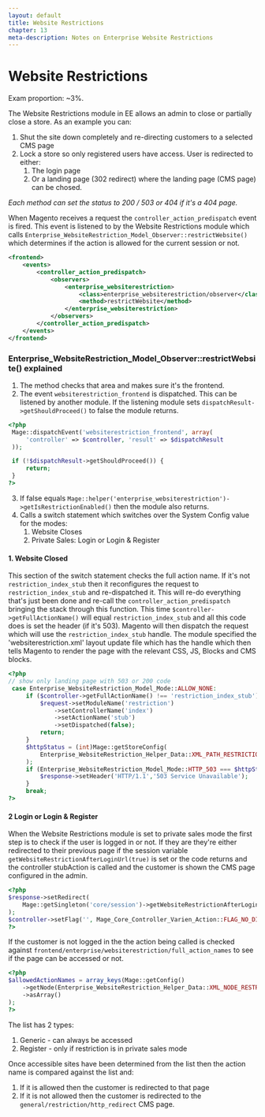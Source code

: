 ```yaml
---
layout: default
title: Website Restrictions
chapter: 13
meta-description: Notes on Enterprise Website Restrictions
---
```


# Website Restrictions

Exam proportion: ~3%.

The Website Restrictions module in EE allows an admin to close or partially close a store. As an example you can:

1. Shut the site down completely and re-directing customers to a selected CMS page
2. Lock a store so only registered users have access. User is redirected to either:
    1. The login page
    2. Or a landing page (302 redirect) where the landing page (CMS page) can be chosed.

_Each method can set the status to 200 / 503 or 404 if it's a 404 page._

When Magento receives a request the `controller_action_predispatch` event is fired. This event is listened to by the Website Restrictions module which calls
`Enterprise_WebsiteRestriction_Model_Observer::restrictWebsite()` which determines if the action is allowed for the current session or not.


```xml
<frontend>
    <events>
        <controller_action_predispatch>
            <observers>
                <enterprise_websiterestriction>
                    <class>enterprise_websiterestriction/observer</class>
                    <method>restrictWebsite</method>
                </enterprise_websiterestriction>
            </observers>
        </controller_action_predispatch>
    </events>
</frontend>
```

### Enterprise\_WebsiteRestriction\_Model\_Observer::restrictWebsite() explained

1. The method checks that area and makes sure it's the frontend.
2. The event `websiterestriction_frontend` is dispatched. This can be listened by another module. If the listening module sets `dispatchResult->getShouldProceed()` to false the module returns.

```php
<?php
 Mage::dispatchEvent('websiterestriction_frontend', array(
     'controller' => $controller, 'result' => $dispatchResult
 ));

 if (!$dispatchResult->getShouldProceed()) {
     return;
 }
?>
```

3. If false equals `Mage::helper('enterprise_websiterestriction')->getIsRestrictionEnabled()` then the module also returns.
4. Calls a switch statement which switches over the System Config value for the modes:
    1. Website Closes
    2. Private Sales: Login or Login & Register

#### 1. Website Closed

This section of the switch statement checks the full action name. If it's not `restriction_index_stub` then it
reconfigures the request to `restriction_index_stub` and re-dispatched it. This will re-do everything that's just been done
and re-call the `controller_action_predispatch` bringing the stack through this function. This time `$controller->getFullActionName()` will
equal `restriction_index_stub` and all this code does is set the header (if it's 503). Magento will then dispatch the request which
will use the `restriction_index_stub` handle. The module specified the 'websiterestriction.xml' layout update file which has the handle
which then tells Magento to render the page with the relevant CSS, JS, Blocks and CMS blocks.

```php
<?php
// show only landing page with 503 or 200 code
 case Enterprise_WebsiteRestriction_Model_Mode::ALLOW_NONE:
     if ($controller->getFullActionName() !== 'restriction_index_stub') {
         $request->setModuleName('restriction')
             ->setControllerName('index')
             ->setActionName('stub')
             ->setDispatched(false);
         return;
     }
     $httpStatus = (int)Mage::getStoreConfig(
         Enterprise_WebsiteRestriction_Helper_Data::XML_PATH_RESTRICTION_HTTP_STATUS
     );
     if (Enterprise_WebsiteRestriction_Model_Mode::HTTP_503 === $httpStatus) {
         $response->setHeader('HTTP/1.1','503 Service Unavailable');
     }
     break;
?>
```


#### 2 Login or Login & Register

When the Website Restrictions module is set to private sales mode the first step is to check if the user is logged in or not. If they are they're either
redirected to their previous page if the session variable `getWebsiteRestrictionAfterLoginUrl(true)` is set or the code returns and the controller
stubAction is called and the customer is shown the CMS page configured in the admin.

```php
<?php
$response->setRedirect(
    Mage::getSingleton('core/session')->getWebsiteRestrictionAfterLoginUrl(true)
);
$controller->setFlag('', Mage_Core_Controller_Varien_Action::FLAG_NO_DISPATCH, true);
?>
```

If the customer is not logged in the the action being called is checked against `frontend/enterprise/websiterestriction/full_action_names` to see if the page can be accessed or not.

```php
<?php
$allowedActionNames = array_keys(Mage::getConfig()
    ->getNode(Enterprise_WebsiteRestriction_Helper_Data::XML_NODE_RESTRICTION_ALLOWED_GENERIC)
    ->asArray()
);
?>
```

The list has 2 types:

1. Generic - can always be accessed
2. Register - only if restriction is in private sales mode

Once accessible sites have been determined from the list then the action name is compared against the list and:

1. If it is allowed then the customer is redirected to that page
2. If it is not allowed then the customer is redirected to the `general/restriction/http_redirect` CMS page.
